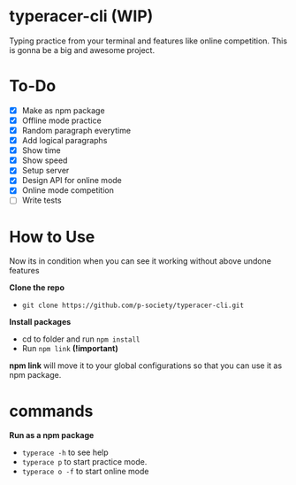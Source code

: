 # typeracer-cli (WIP)

Typing practice from your terminal and features like online competition.
This is gonna be a big and awesome project.

# To-Do

- [x] Make as npm package
- [x] Offline mode practice
- [x] Random paragraph everytime
- [x] Add logical paragraphs
- [x] Show time
- [x] Show speed
- [x] Setup server
- [x] Design API for online mode
- [x] Online mode competition
- [ ] Write tests

# How to Use

Now its in condition when you can see it working without above undone features

**Clone the repo**

- `git clone https://github.com/p-society/typeracer-cli.git`

**Install packages**

- cd to folder and run `npm install`
- Run `npm link` **(!important)**

**npm link** will move it to your global configurations so that you can use it as npm package.

# commands

**Run as a npm package**

- `typerace -h` to see help
- `typerace p` to start practice mode.
- `typerace o -f` to start online mode
